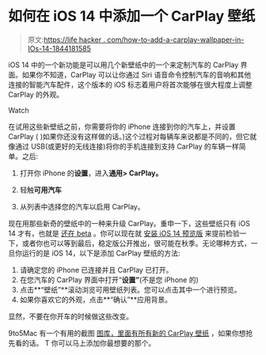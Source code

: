 # 如何在 iOS 14 中添加一个 CarPlay 壁纸

> 原文:[https://life hacker . com/how-to-add-a-carplay-wallpaper-in-IOs-14-1844181585](https://lifehacker.com/how-to-add-a-carplay-wallpaper-in-ios-14-1844181585)

iOS 14 中的一个新功能是可以用几个新壁纸中的一个来定制汽车的 CarPlay 界面。如果你不知道，CarPlay 可以让你通过 Siri 语音命令控制汽车的音响和其他连接的智能汽车配件，这个版本的 iOS 标志着用户将首次能够在很大程度上调整 CarPlay 的外观。

Watch

在试用这些新壁纸之前，你需要将你的 iPhone 连接到你的汽车上，并设置 CarPlay ( )如果你还没有这样做的话。)这个过程对每辆车来说都是不同的，但它就像通过 USB(或更好的无线连接)将你的手机连接到支持 CarPlay 的车辆一样简单。之后:

1.  打开你 iPhone 的**设置**，进入**通用> CarPlay。**

2.  轻触**可用汽车**
3.  从列表中选择您的汽车以启用 CarPlay。

现在用那些新奇的壁纸中的一种来升级 CarPlay。重申一下，这些壁纸只有 iOS 14 才有，也就是 [还在 beta](https://www.apple.com/ios/ios-14-preview/) 。你可以现在就 [安装 iOS 14 预览版](https://lifehacker.com/how-to-beta-test-apples-new-os-updates-from-wwdc-2020-1844123711) 来提前检验一下，或者你也可以等到最后，稳定版公开推出，很可能在秋季。无论哪种方式，一旦你运行的是 iOS 14，以下是添加 CarPlay 壁纸的方法:

1.  请确定您的 iPhone 已连接并且 CarPlay 已打开。
2.  在您汽车的 CarPlay 界面中打开“**设置”**(不是您 iPhone 的)
3.  点击**“壁纸”**滚动浏览可用壁纸列表。您可以点击其中一个进行预览。
4.  如果你喜欢它的外观，点击**“确认”**应用背景。

显然，不要在你开车的时候做这些改变。

9to5Mac 有一个有用的截图 [图库，里面有所有新的 CarPlay 壁纸](https://9to5mac.com/2020/06/25/ios-14-carplay-wallpapers/) ，如果你想抢先看的话。 T 你可以马上添加你最想要的那个。